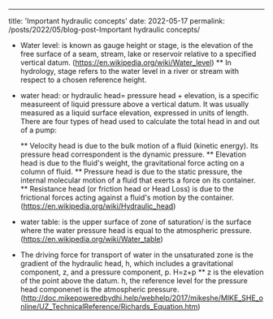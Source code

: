 ---
title: 'Important hydraulic concepts'
date: 2022-05-17
permalink: /posts/2022/05/blog-post-Important hydraulic concepts/

* Water level: is known as gauge height or stage, is the elevation of the free surface of a seam, stream, lake or reservoir relative to a specified vertical datum.
  (https://en.wikipedia.org/wiki/Water_level)
  ** In hydrology, stage refers to the water level in a river or stream with respect to a chosen reference height. 
  
* water head: or hydraulic head= pressure head + elevation, is a specific measureent of liquid pressure above a vertical datum. 
  It was usually measured as a liquid surface elevation, expressed in units of length. 
  There are four types of head used to calculate the total head in and out of a pump:

  ** Velocity head is due to the bulk motion of a fluid (kinetic energy). Its pressure head correspondent is the dynamic pressure.
  ** Elevation head is due to the fluid's weight, the gravitational force acting on a column of fluid.
  ** Pressure head is due to the static pressure, the internal molecular motion of a fluid that exerts a force on its container.
  ** Resistance head (or friction head or Head Loss) is due to the frictional forces acting against a fluid's motion by the container.
  (https://en.wikipedia.org/wiki/Hydraulic_head)
  
* water table: is the upper surface of zone of saturation/ is the surface where the water pressure head is equal to the atmospheric pressure. 
  (https://en.wikipedia.org/wiki/Water_table)
* The driving force for transport of water in the unsaturated zone is the gradient of the hydraulic head, h, which includes a gravitational component, z, and a pressure component, p. H=z+p
** z is the elevation of the point above the datum. h, the reference level for the pressure head componenet is the atmospheric pressure.
(http://doc.mikepoweredbydhi.help/webhelp/2017/mikeshe/MIKE_SHE_online/UZ_TechnicalReference/Richards_Equation.htm)
